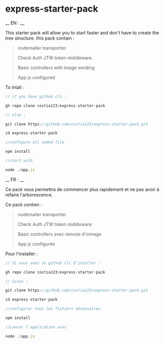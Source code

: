 # express-starter-pack

__ EN : __

This starter pack will allow you to start faster and don't have to create the tree structure.
this pack contain : 
>nodemailer transporter.
>
>Check Auth JTW token  middleware.
>
>Basic controllers with image sending
>
>App js configured 

To intall : 
```js
// if you have github cli : 

gh repo clone costia123/express-starter-pack

// else : 

git clone https://github.com/costia123/express-starter-pack.git

cd express-starter-pack 

//configure all neded file 

npm install 

//start with

node ./app.js
```

__ FR : __

Ce pack vous permettra de commencer plus rapidement et ne pas avoir à refaire l'arborescence.

Ce pack contien : 
>nodemailer transporter.
>
>Check Auth JTW token  middleware.
>
>Basic controllers avec renvoie d'inmage
>
>App js configurée  

Pour l'installer  : 
```js
// Si vous avez le github cli d'intaller : 

gh repo clone costia123/express-starter-pack

// Sinon : 

git clone https://github.com/costia123/express-starter-pack.git

cd express-starter-pack 

//configurer tous les fichiers nécessaires  

npm install 

//Lancer l'application avec 

node ./app.js
```
